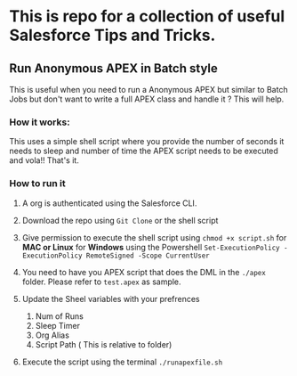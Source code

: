 # This is repo for a collection of useful Salesforce Tips and Tricks.

## Run Anonymous APEX in Batch style

This is useful when you need to run a Anonymous APEX but similar to Batch Jobs but don't want to write a full APEX class and handle it ? This will help.

### How it works:

This uses a simple shell script where you provide the number of seconds it needs to sleep and number of time the APEX script needs to be executed and vola!! That's it.

### How to run it

1. A org is authenticated using the Salesforce CLI.
2. Download the repo using `Git Clone` or the shell script
3. Give permission to execute the shell script using `chmod +x script.sh` for **MAC or Linux** for **Windows** using the Powershell `Set-ExecutionPolicy -ExecutionPolicy RemoteSigned -Scope CurrentUser`
4. You need to have you APEX script that does the DML in the `./apex` folder. Please refer to `test.apex` as sample.
5. Update the Sheel variables with your prefrences

   1. Num of Runs
   2. Sleep Timer
   3. Org Alias
   4. Script Path ( This is relative to folder)

6. Execute the script using the terminal `./runapexfile.sh`
